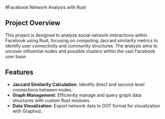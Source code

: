 #Facebook Network Analysis with Rust

## Project Overview
This project is designed to analyze social network interactions within Facebook using Rust, focusing on computing Jaccard similarity metrics to identify user connectivity and community structures. The analysis aims to uncover influential nodes and possible clusters within the vast Facebook user base.

## Features
- **Jaccard Similarity Calculation**: Identify direct and second-level connections between nodes.
- **Graph Management**: Efficiently manage and query graph data structures with custom Rust modules.
- **Data Visualization**: Export network data to DOT format for visualization with Graphviz.



